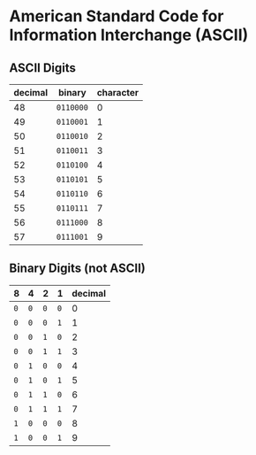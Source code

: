 # American Standard Code for Information Interchange (ASCII)

## ASCII Digits
| decimal   | binary    | character |
|---------- | --------- | --------- |
| 48        | `0110000` | 0         |
| 49        | `0110001` | 1         |
| 50        | `0110010` | 2         |
| 51        | `0110011` | 3         |
| 52        | `0110100` | 4         |
| 53        | `0110101` | 5         |
| 54        | `0110110` | 6         |
| 55        | `0110111` | 7         |
| 56        | `0111000` | 8         |
| 57        | `0111001` | 9         |

## Binary Digits (not ASCII)
| 8   | 4   | 2   | 1   | decimal |
| --- | --- | --- | --- | ------- |
| `0` | `0` | `0` | `0` | 0       |
| `0` | `0` | `0` | `1` | 1       |
| `0` | `0` | `1` | `0` | 2       |
| `0` | `0` | `1` | `1` | 3       |
| `0` | `1` | `0` | `0` | 4       |
| `0` | `1` | `0` | `1` | 5       |
| `0` | `1` | `1` | `0` | 6       |
| `0` | `1` | `1` | `1` | 7       |
| `1` | `0` | `0` | `0` | 8       |
| `1` | `0` | `0` | `1` | 9       |
